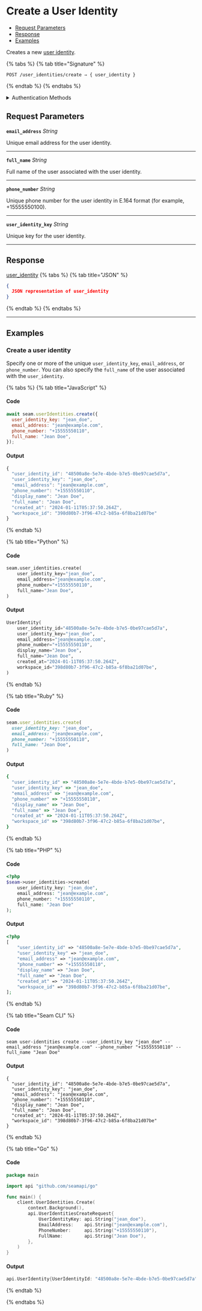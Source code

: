 # Create a User Identity

- [Request Parameters](./#request-parameters)
- [Response](./#response)
- [Examples](./#examples)

Creates a new [user identity](https://docs.seam.co/latest/capability-guides/mobile-access-in-development/managing-mobile-app-user-accounts-with-user-identities#what-is-a-user-identity).

{% tabs %}
{% tab title="Signature" %}
```
POST /user_identities/create ⇒ { user_identity }
```
{% endtab %}
{% endtabs %}

<details>

<summary>Authentication Methods</summary>

- API key
- Personal access token
  <br>Must also include the `seam-workspace` header in the request.

To learn more, see [Authentication](https://docs.seam.co/latest/api/authentication).
</details>

## Request Parameters

**`email_address`** *String*

Unique email address for the user identity.

---

**`full_name`** *String*

Full name of the user associated with the user identity.

---

**`phone_number`** *String*

Unique phone number for the user identity in E.164 format (for example, +15555550100).

---

**`user_identity_key`** *String*

Unique key for the user identity.

---


## Response

[user\_identity](./)
{% tabs %}
{% tab title="JSON" %}
```json
{
  JSON representation of user_identity
}
```
{% endtab %}
{% endtabs %}

---

## Examples
  
### Create a user identity

Specify one or more of the unique `user_identity_key`, `email_address`, or `phone_number`. You can also specify the `full_name` of the user associated with the `user_identity`.

{% tabs %}
{% tab title="JavaScript" %}
#### Code

```javascript
await seam.userIdentities.create({
  user_identity_key: "jean_doe",
  email_address: "jean@example.com",
  phone_number: "+15555550110",
  full_name: "Jean Doe",
});
```

#### Output

```javascript
{
  "user_identity_id": "48500a8e-5e7e-4bde-b7e5-0be97cae5d7a",
  "user_identity_key": "jean_doe",
  "email_address": "jean@example.com",
  "phone_number": "+15555550110",
  "display_name": "Jean Doe",
  "full_name": "Jean Doe",
  "created_at": "2024-01-11T05:37:50.264Z",
  "workspace_id": "398d80b7-3f96-47c2-b85a-6f8ba21d07be"
}
```
{% endtab %}

{% tab title="Python" %}
#### Code

```python
seam.user_identities.create(
    user_identity_key="jean_doe",
    email_address="jean@example.com",
    phone_number="+15555550110",
    full_name="Jean Doe",
)
```

#### Output

```python
UserIdentity(
    user_identity_id="48500a8e-5e7e-4bde-b7e5-0be97cae5d7a",
    user_identity_key="jean_doe",
    email_address="jean@example.com",
    phone_number="+15555550110",
    display_name="Jean Doe",
    full_name="Jean Doe",
    created_at="2024-01-11T05:37:50.264Z",
    workspace_id="398d80b7-3f96-47c2-b85a-6f8ba21d07be",
)
```
{% endtab %}

{% tab title="Ruby" %}
#### Code

```ruby
seam.user_identities.create(
  user_identity_key: "jean_doe",
  email_address: "jean@example.com",
  phone_number: "+15555550110",
  full_name: "Jean Doe",
)
```

#### Output

```ruby
{
  "user_identity_id" => "48500a8e-5e7e-4bde-b7e5-0be97cae5d7a",
  "user_identity_key" => "jean_doe",
  "email_address" => "jean@example.com",
  "phone_number" => "+15555550110",
  "display_name" => "Jean Doe",
  "full_name" => "Jean Doe",
  "created_at" => "2024-01-11T05:37:50.264Z",
  "workspace_id" => "398d80b7-3f96-47c2-b85a-6f8ba21d07be",
}
```
{% endtab %}

{% tab title="PHP" %}
#### Code

```php
<?php
$seam->user_identities->create(
    user_identity_key: "jean_doe",
    email_address: "jean@example.com",
    phone_number: "+15555550110",
    full_name: "Jean Doe"
);
```

#### Output

```php
<?php
[
    "user_identity_id" => "48500a8e-5e7e-4bde-b7e5-0be97cae5d7a",
    "user_identity_key" => "jean_doe",
    "email_address" => "jean@example.com",
    "phone_number" => "+15555550110",
    "display_name" => "Jean Doe",
    "full_name" => "Jean Doe",
    "created_at" => "2024-01-11T05:37:50.264Z",
    "workspace_id" => "398d80b7-3f96-47c2-b85a-6f8ba21d07be",
];
```
{% endtab %}

{% tab title="Seam CLI" %}
#### Code

```seam_cli
seam user-identities create --user_identity_key "jean_doe" --email_address "jean@example.com" --phone_number "+15555550110" --full_name "Jean Doe"
```

#### Output

```seam_cli
{
  "user_identity_id": "48500a8e-5e7e-4bde-b7e5-0be97cae5d7a",
  "user_identity_key": "jean_doe",
  "email_address": "jean@example.com",
  "phone_number": "+15555550110",
  "display_name": "Jean Doe",
  "full_name": "Jean Doe",
  "created_at": "2024-01-11T05:37:50.264Z",
  "workspace_id": "398d80b7-3f96-47c2-b85a-6f8ba21d07be"
}
```
{% endtab %}

{% tab title="Go" %}
#### Code

```go
package main

import api "github.com/seamapi/go"

func main() {
	client.UserIdentities.Create(
		context.Background(),
		api.UserIdentitiesCreateRequest{
			UserIdentityKey: api.String("jean_doe"),
			EmailAddress:    api.String("jean@example.com"),
			PhoneNumber:     api.String("+15555550110"),
			FullName:        api.String("Jean Doe"),
		},
	)
}
```

#### Output

```go
api.UserIdentity{UserIdentityId: "48500a8e-5e7e-4bde-b7e5-0be97cae5d7a", UserIdentityKey: "jean_doe", EmailAddress: "jean@example.com", PhoneNumber: "+15555550110", DisplayName: "Jean Doe", FullName: "Jean Doe", CreatedAt: "2024-01-11T05:37:50.264Z", WorkspaceId: "398d80b7-3f96-47c2-b85a-6f8ba21d07be"}
```
{% endtab %}

{% endtabs %}


